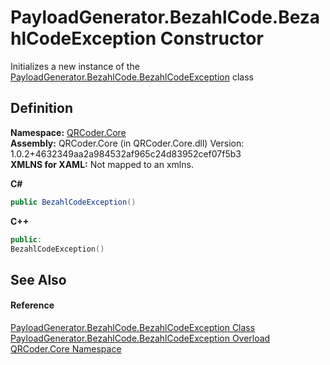 # PayloadGenerator.BezahlCode.BezahlCodeException Constructor


Initializes a new instance of the <a href="T_QRCoder_Core_PayloadGenerator_BezahlCode_BezahlCodeException.md">PayloadGenerator.BezahlCode.BezahlCodeException</a> class



## Definition
**Namespace:** <a href="N_QRCoder_Core.md">QRCoder.Core</a>  
**Assembly:** QRCoder.Core (in QRCoder.Core.dll) Version: 1.0.2+4632349aa2a984532af965c24d83952cef07f5b3  
**XMLNS for XAML:** Not mapped to an xmlns.

**C#**
``` C#
public BezahlCodeException()
```
**C++**
``` C++
public:
BezahlCodeException()
```



## See Also


#### Reference
<a href="T_QRCoder_Core_PayloadGenerator_BezahlCode_BezahlCodeException.md">PayloadGenerator.BezahlCode.BezahlCodeException Class</a>  
<a href="Overload_QRCoder_Core_PayloadGenerator_BezahlCode_BezahlCodeException__ctor.md">PayloadGenerator.BezahlCode.BezahlCodeException Overload</a>  
<a href="N_QRCoder_Core.md">QRCoder.Core Namespace</a>  

